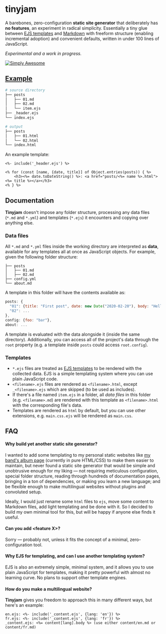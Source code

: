 # tinyjam

A barebones, zero-configuration **static site generator** that deliberately has **no features**, an experiment in radical simplicity. Essentially a tiny glue between [EJS templates](https://ejs.co/) and [Markdown](https://spec.commonmark.org/current/) with freeform structure (enabling incremental adoption) and convenient defaults, written in under 100 lines of JavaScript.

_Experimental and a work in progress._

[![Simply Awesome](https://img.shields.io/badge/simply-awesome-brightgreen.svg)](https://github.com/mourner/projects)

## [Example](example/)

```bash
# source directory
├── posts
│   ├── 01.md
│   ├── 02.md
│   └── item.ejs
├── _header.ejs
└── index.ejs

# output
├── posts
│   ├── 01.html
│   └── 02.html
└── index.html
```

An example template:

```ejs
<%- include('_header.ejs') %>

<% for (const [name, {date, title}] of Object.entries(posts)) { %>
    <h3><%= date.toDateString() %>: <a href="posts/<%= name %>.html"><%= title %></a></h3>
<% } %>
```

## Documentation

**Tinyjam** doesn't impose any folder structure, processing any data files (`*.md` and `*.yml`) and templates (`*.ejs`) it encounters and copying over anything else.

### Data files

All `*.md` and `*.yml` files inside the working directory are interpreted as **data**, available for any templates all at once as JavaScript objects. For example, given the following folder structure:

```
├── posts
│   ├── 01.md
│   ├── 02.md
├── config.yml
└── about.md
```

A template in this folder will have the contents available as:

```js
posts: {
  "01": {title: "First post", date: new Date("2020-02-20"), body: "Hello world"},
  "02": ...
},
config: {foo: "bar"},
about: ...
```

A template is evaluated with the data alongside it (inside the same directory). Additionally, you can access all of the project's data through the `root` property (e.g. a template inside `posts` could access `root.config`).

### Templates

- `*.ejs` files are treated as [EJS templates](https://ejs.co/) to be rendered with the collected data. EJS is a simple templating system where you can use plain JavaScript code.
- `<filename>.ejs` files are rendered as `<filename>.html`, except `_<filename>.ejs` which are skipped (to be used as includes).
- If there's a file named `item.ejs` in a folder, all _data files_ in this folder (e.g. `<filename>.md`) are rendered with this template as `<filename>.html` with the corresponding file's data.
- Templates are rendered as `html` by default, but you can use other extensions, e.g. `main.css.ejs` will be rendered as `main.css`.

## FAQ

#### Why build yet another static site generator?

I wanted to add some templating to my personal static websites like [my band's album page](https://rain.in.ua/son/en) (currently in pure HTML/CSS) to make them easier to maintain, but never found a static site generator that would be simple and unobtrusive enough for my liking — not requiring meticulous configuration, special folder structure, reading through hundreds of documentation pages, bringing in a ton of dependencies, or making you learn a new language; and be flexible enough to make multilingual websites without plugins and convoluted setup.

Ideally, I would just rename some `html` files to `ejs`, move some content to Markdown files, add light templating and be done with it. So I decided to build my own minimal tool for this, but will be happy if anyone else finds it useful.

#### Can you add \<feature X\>?

Sorry — probably not, unless it fits the concept of a minimal, zero-configuration tool.

#### Why EJS for templating, and can I use another templating system?

EJS is also an extremely simple, minimal system, and it allows you to use plain JavaScript for templates, making it pretty powerful with almost no learning curve. No plans to support other template engines.

#### How do you make a multilingual website?

**Tinyjam** gives you freedom to approach this in many different ways, but here's an example:

```ejs
en.ejs: <%- include('_content.ejs', {lang: 'en'}) %>
fr.ejs: <%- include('_content.ejs', {lang: 'fr'}) %>
_content.ejs: <%= content[lang].body %> (use either content/en.md or content/fr.md)
```
